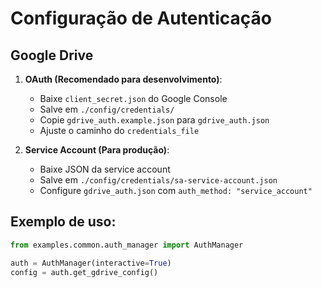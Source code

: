# Configuração de Autenticação

## Google Drive

1. **OAuth (Recomendado para desenvolvimento)**:
   - Baixe `client_secret.json` do Google Console
   - Salve em `./config/credentials/`
   - Copie `gdrive_auth.example.json` para `gdrive_auth.json`
   - Ajuste o caminho do `credentials_file`

2. **Service Account (Para produção)**:
   - Baixe JSON da service account
   - Salve em `./config/credentials/sa-service-account.json`
   - Configure `gdrive_auth.json` com `auth_method: "service_account"`

## Exemplo de uso:

```python
from examples.common.auth_manager import AuthManager

auth = AuthManager(interactive=True)
config = auth.get_gdrive_config()
```

